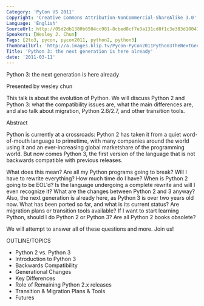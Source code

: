 ```yaml
---
Category: 'PyCon US 2011'
Copyright: 'Creative Commons Attribution-NonCommercial-ShareAlike 3.0'
Language: 'English'
SourceUrl: http://05d2db1380b6504cc981-8cbed8cf7e3a131cd8f1c3e383d10041.r93.cf2.rackcdn.com/pycon-us-2011/375_python-3-the-next-generation-is-here-already.mp4
Speakers: [Wesley J. Chun]
Tags: [2to3, pycon, pycon2011, python2, python3]
ThumbnailUrl: 'http://a.images.blip.tv/Pycon-PyCon2011Python3TheNextGenerationIsHereAlready624.png'
Title: 'Python 3: the next generation is here already'
date: '2011-03-11'
---
```

Python 3: the next generation is here already

Presented by wesley chun

This talk is about the evolution of Python. We will discuss Python 2 and
Python 3: what the compatibility issues are, what the main differences are,
and also talk about migration, Python 2.6/2.7, and other transition tools.

Abstract

Python is currently at a crossroads: Python 2 has taken it from a quiet word-
of-mouth language to primetime, with many companies around the world using it
and an ever-increasing global marketshare of the programming world. But now
comes Python 3, the first version of the language that is not backwards
compatible with previous releases.

What does this mean? Are all my Python programs going to break? Will I have to
rewrite everything? How much time do I have? When is Python 2 going to be
EOL'd? Is the language undergoing a complete rewrite and will I even recognize
it? What are the changes between Python 2 and 3 anyway? Also, the next
generation is already here, as Python 3 is over two years old now. What has
been ported so far, and what is its current status? Are migration plans or
transition tools available? If I want to start learning Python, should I do
Python 2 or Python 3? Are all Python 2 books obsolete?

We will attempt to answer all of these questions and more. Join us!

OUTLINE/TOPICS

  * Python 2 vs. Python 3 
  * Introduction to Python 3 
  * Backwards Compatibility 
  * Generational Changes 
  * Key Differences 
  * Role of Remaining Python 2.x releases 
  * Transition & Migration Plans & Tools 
  * Futures 
